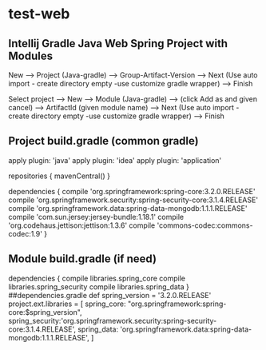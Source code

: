 # test-web

## Intellij Gradle Java Web Spring Project with Modules
New --> Project (Java-gradle) --> Group-Artifact-Version --> Next (Use auto import - create directory empty -use customize gradle wrapper) --> Finish

Select project --> New --> Module (Java-gradle) --> (click Add as and given cancel) --> ArtifactId (given module name) --> Next (Use auto import - create directory empty -use customize gradle wrapper) --> Finish


## Project build.gradle (common gradle)
apply plugin: 'java'
apply plugin: 'idea'
apply plugin: 'application'

repositories {
    mavenCentral()
}

dependencies {
    compile 'org.springframework:spring-core:3.2.0.RELEASE'
    compile 'org.springframework.security:spring-security-core:3.1.4.RELEASE'
    compile 'org.springframework.data:spring-data-mongodb:1.1.1.RELEASE'
    compile 'com.sun.jersey:jersey-bundle:1.18.1'
    compile 'org.codehaus.jettison:jettison:1.3.6'
    compile 'commons-codec:commons-codec:1.9'
}


## Module build.gradle (if need)
dependencies {
    compile libraries.spring_core
    compile libraries.spring_security
    compile libraries.spring_data
}
 ##dependencies.gradle
 def spring_version = '3.2.0.RELEASE'
 project.ext.libraries = [
        spring_core: "org.springframework:spring-core:$spring_version",
        spring_security:'org.springframework.security:spring-security-core:3.1.4.RELEASE',
        spring_data: 'org.springframework.data:spring-data-mongodb:1.1.1.RELEASE',
]
